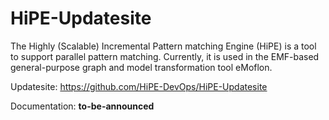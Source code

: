 # HiPE-Updatesite

The Highly (Scalable) Incremental Pattern matching Engine (HiPE) is a tool to support parallel pattern matching.
Currently, it is used in the EMF-based general-purpose graph and model transformation tool eMoflon.

Updatesite:
https://github.com/HiPE-DevOps/HiPE-Updatesite

Documentation:
**to-be-announced**

